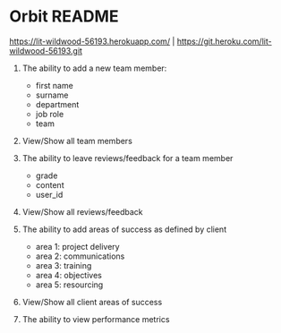 # Orbit README

https://lit-wildwood-56193.herokuapp.com/ | https://git.heroku.com/lit-wildwood-56193.git

1. The ability to add a new team member:

   - first name
   - surname
   - department
   - job role
   - team

2. View/Show all team members

3. The ability to leave reviews/feedback for a team member

   - grade
   - content
   - user_id

4. View/Show all reviews/feedback

5. The ability to add areas of success as defined by client

   - area 1: project delivery
   - area 2: communications
   - area 3: training
   - area 4: objectives
   - area 5: resourcing

6. View/Show all client areas of success

7. The ability to view performance metrics
